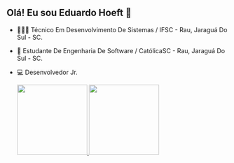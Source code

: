 ## Olá! Eu sou Eduardo Hoeft 👋

- 🧑🏼‍🎓 Técnico Em Desenvolvimento De Sistemas / IFSC - Rau, Jaraguá Do Sul - SC.
- 🌱 Estudante De Engenharia De Software / CatólicaSC - Rau, Jaraguá Do Sul - SC.
- 💻 Desenvolvedor Jr.

  <div>
    <a href="https://github.com/EduardoHoeft">
      <img height="160em" src="https://github-readme-stats.vercel.app/api?username=eduardohoeft&show_icons=true&theme=dark&include_all_commits=true&count_private=true"/>
      <img height="160em" src="https://github-readme-stats.vercel.app/api/top-langs/?username=eduardohoeft&layout=compact&langs_count=16&theme=dark"/>
  </div>
<!--
**EduardoHoeft/eduardohoeft** is a ✨ _special_ ✨ repository because its `README.md` (this file) appears on your GitHub profile.

Here are some ideas to get you started:

- 🔭 I’m currently working on ...
- 🌱 Sou estudante de engenharia de software.
- 👯 I’m looking to collaborate on ...
- 🤔 I’m looking for help with ...
- 💬 Ask me about ...
- 📫 How to reach me: ...
- 😄 Pronouns: ...
- ⚡ Fun fact: ...
-->
